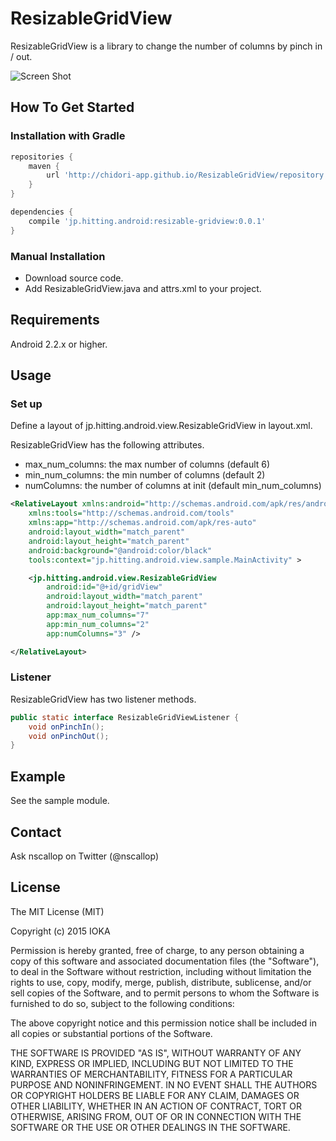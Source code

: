 # ResizableGridView

ResizableGridView is a library to change the number of columns by pinch in / out.

![Screen Shot](https://raw.githubusercontent.com/chidori-app/ResizableGridView/master/imgs/anime.gif=300x)


## How To Get Started

### Installation with Gradle

```gradle
repositories {
    maven {
        url 'http://chidori-app.github.io/ResizableGridView/repository'
    }
}

dependencies {
    compile 'jp.hitting.android:resizable-gridview:0.0.1'
}
```

### Manual Installation

* Download source code.
* Add ResizableGridView.java and attrs.xml to your project.


## Requirements

Android 2.2.x or higher.


## Usage

### Set up

Define a layout of jp.hitting.android.view.ResizableGridView in layout.xml.

ResizableGridView has the following attributes.

* max_num_columns: the max number of columns (default 6)
* min_num_columns: the min number of columns (default 2)
* numColumns: the number of columns at init (default min_num_columns)


```xml
<RelativeLayout xmlns:android="http://schemas.android.com/apk/res/android"
    xmlns:tools="http://schemas.android.com/tools"
    xmlns:app="http://schemas.android.com/apk/res-auto"
    android:layout_width="match_parent"
    android:layout_height="match_parent"
    android:background="@android:color/black"
    tools:context="jp.hitting.android.view.sample.MainActivity" >

    <jp.hitting.android.view.ResizableGridView
        android:id="@+id/gridView"
        android:layout_width="match_parent"
        android:layout_height="match_parent"
        app:max_num_columns="7"
        app:min_num_columns="2"
        app:numColumns="3" />

</RelativeLayout>
```


### Listener

ResizableGridView has two listener methods.

```Java
public static interface ResizableGridViewListener {
	void onPinchIn();
	void onPinchOut();
}
```


## Example

See the sample module.


## Contact

Ask nscallop on Twitter (@nscallop)



## License

The MIT License (MIT)

Copyright (c) 2015 IOKA

Permission is hereby granted, free of charge, to any person obtaining a copy
of this software and associated documentation files (the "Software"), to deal
in the Software without restriction, including without limitation the rights
to use, copy, modify, merge, publish, distribute, sublicense, and/or sell
copies of the Software, and to permit persons to whom the Software is
furnished to do so, subject to the following conditions:

The above copyright notice and this permission notice shall be included in all
copies or substantial portions of the Software.

THE SOFTWARE IS PROVIDED "AS IS", WITHOUT WARRANTY OF ANY KIND, EXPRESS OR
IMPLIED, INCLUDING BUT NOT LIMITED TO THE WARRANTIES OF MERCHANTABILITY,
FITNESS FOR A PARTICULAR PURPOSE AND NONINFRINGEMENT. IN NO EVENT SHALL THE
AUTHORS OR COPYRIGHT HOLDERS BE LIABLE FOR ANY CLAIM, DAMAGES OR OTHER
LIABILITY, WHETHER IN AN ACTION OF CONTRACT, TORT OR OTHERWISE, ARISING FROM,
OUT OF OR IN CONNECTION WITH THE SOFTWARE OR THE USE OR OTHER DEALINGS IN THE
SOFTWARE.
